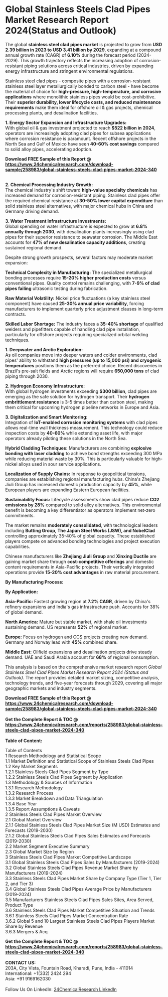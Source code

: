 <h1>Global Stainless Steels Clad Pipes Market Research Report 2024(Status and Outlook)</h1><p>The global <strong>stainless steel clad pipes market</strong> is projected to grow from <strong>USD 2.39 billion in 2023 to USD 3.41 billion by 2029</strong>, expanding at a compound annual growth rate (CAGR) of <strong>6.10%</strong> during the forecast period (2024-2029). This growth trajectory reflects the increasing adoption of corrosion-resistant piping solutions across critical industries, driven by expanding energy infrastructure and stringent environmental regulations.</p><p>Stainless steel clad pipes - composite pipes with a corrosion-resistant stainless steel layer metallurgically bonded to carbon steel - have become the material of choice for <strong>high-pressure, high-temperature, and corrosive applications</strong> where monolithic stainless pipes would be cost-prohibitive. Their <strong>superior durability, lower lifecycle costs, and reduced maintenance requirements</strong> make them ideal for offshore oil &amp; gas projects, chemical processing plants, and desalination facilities.</p><p><strong>1. Energy Sector Expansion and Infrastructure Upgrades:</strong><br>
With global oil &amp; gas investment projected to reach <strong>$522 billion in 2024</strong>, operators are increasingly adopting clad pipes for subsea applications where corrosion resistance is paramount. Recent offshore projects in the North Sea and Gulf of Mexico have seen <strong>40-60% cost savings</strong> compared to solid alloy pipes, accelerating adoption.</p><div><b>Download FREE Sample of this Report @ 
            <a href="https://www.24chemicalresearch.com/download-sample/258983/global-stainless-steels-clad-pipes-market-2024-340">
            https://www.24chemicalresearch.com/download-sample/258983/global-stainless-steels-clad-pipes-market-2024-340</a></b></div><br><p><strong>2. Chemical Processing Industry Growth:</strong><br>
The chemical industry's shift toward <strong>high-value specialty chemicals</strong> has increased demand for corrosion-resistant piping. Stainless clad pipes offer the required chemical resistance at <strong>30-50% lower capital expenditure</strong> than solid stainless steel alternatives, with major chemical hubs in China and Germany driving demand.</p><p><strong>3. Water Treatment Infrastructure Investments:</strong><br>
Global spending on water infrastructure is expected to grow at <strong>6.8% annually through 2030</strong>, with desalination plants increasingly using clad pipes for their superior resistance to seawater corrosion. The Middle East accounts for <strong>47% of new desalination capacity additions</strong>, creating sustained regional demand.</p><p>Despite strong growth prospects, several factors may moderate market expansion:</p><p><strong>Technical Complexity in Manufacturing:</strong> The specialized metallurgical bonding processes require <strong>15-20% higher production costs</strong> versus conventional pipes. Quality control remains challenging, with <strong>7-9% of clad pipes failing</strong> ultrasonic testing during fabrication.</p><p><strong>Raw Material Volatility:</strong> Nickel price fluctuations (a key stainless steel component) have caused <strong>25-30% annual price variability</strong>, forcing manufacturers to implement quarterly price adjustment clauses in long-term contracts.</p><p><strong>Skilled Labor Shortage:</strong> The industry faces a <strong>35-40% shortage</strong> of qualified welders and pipefitters capable of handling clad pipe installation, particularly for offshore projects requiring specialized orbital welding techniques.</p><p><strong>1. Deepwater and Arctic Exploration:</strong><br>
As oil companies move into deeper waters and colder environments, clad pipes' ability to withstand <strong>high pressures (up to 15,000 psi) and cryogenic temperatures</strong> positions them as the preferred choice. Recent discoveries in Brazil's pre-salt fields and Arctic regions will require <strong>650,000 tons</strong> of clad piping through 2030.</p><p><strong>2. Hydrogen Economy Infrastructure:</strong><br>
With global hydrogen investments exceeding <strong>$300 billion</strong>, clad pipes are emerging as the safe solution for hydrogen transport. Their <strong>hydrogen embrittlement resistance</strong> is 3-5 times better than carbon steel, making them critical for upcoming hydrogen pipeline networks in Europe and Asia.</p><p><strong>3. Digitalization and Smart Monitoring:</strong><br>
Integration of <strong>IoT-enabled corrosion monitoring systems</strong> with clad pipes allows real-time wall thickness measurement. This technology could reduce inspection costs by <strong>40-60%</strong> while extending asset life, with major operators already piloting these solutions in the North Sea.</p><p><strong>Hybrid Cladding Techniques:</strong> Manufacturers are combining <strong>explosive bonding with laser cladding</strong> to achieve bond strengths exceeding 300 MPa while reducing material waste by 30%. This is particularly valuable for high-nickel alloys used in sour service applications.</p><p><strong>Localization of Supply Chains:</strong> In response to geopolitical tensions, companies are establishing regional manufacturing hubs. China's Zhejiang Jiuli Group has increased domestic production capacity by <strong>45%</strong>, while European players are expanding Eastern European facilities.</p><p><strong>Sustainability Focus:</strong> Lifecycle assessments show clad pipes reduce <strong>CO2 emissions by 28%</strong> compared to solid alloy alternatives. This environmental benefit is becoming a key differentiator as operators implement net-zero commitments.</p><p>The market remains <strong>moderately consolidated</strong>, with technological leaders including <strong>Butting Group, The Japan Steel Works (JSW), and NobelClad</strong> controlling approximately 35-40% of global capacity. These established players compete on advanced bonding technologies and project execution capabilities.</p><p>Chinese manufacturers like <strong>Zhejiang Jiuli Group</strong> and <strong>Xinxing Ductile</strong> are gaining market share through <strong>cost-competitive offerings</strong> and domestic content requirements in Asia-Pacific projects. Their vertically integrated operations provide <strong>15-20% cost advantages</strong> in raw material procurement.</p><p><strong>By Manufacturing Process:</strong></p><p><strong>By Application:</strong></p><p><strong>Asia-Pacific:</strong> Fastest growing region at <strong>7.2% CAGR</strong>, driven by China's refinery expansions and India's gas infrastructure push. Accounts for 38% of global demand.</p><p><strong>North America:</strong> Mature but stable market, with shale oil investments sustaining demand. US represents <strong>52%</strong> of regional market.</p><p><strong>Europe:</strong> Focus on hydrogen and CCS projects creating new demand. Germany and Norway lead with <strong>45%</strong> combined share.</p><p><strong>Middle East:</strong> Oilfield expansions and desalination projects drive steady demand. UAE and Saudi Arabia account for <strong>68%</strong> of regional consumption.</p><p>This analysis is based on the comprehensive market research report <em>Global Stainless Steel Clad Pipes Market Research Report 2024 (Status and Outlook)</em>. The report provides detailed market sizing, competitive analysis, technology trends, and five-year forecasts through 2029, covering all major geographic markets and industry segments.</p><div><b>Download FREE Sample of this Report @ 
            <a href="https://www.24chemicalresearch.com/download-sample/258983/global-stainless-steels-clad-pipes-market-2024-340">
            https://www.24chemicalresearch.com/download-sample/258983/global-stainless-steels-clad-pipes-market-2024-340</a></b></div><br><div><b>Get the Complete Report & TOC @ 
            <a href="https://www.24chemicalresearch.com/reports/258983/global-stainless-steels-clad-pipes-market-2024-340">
            https://www.24chemicalresearch.com/reports/258983/global-stainless-steels-clad-pipes-market-2024-340</a></b></div><br>
            <b>Table of Content:</b><p>Table of Contents<br />
1 Research Methodology and Statistical Scope<br />
1.1 Market Definition and Statistical Scope of Stainless Steels Clad Pipes<br />
1.2 Key Market Segments<br />
1.2.1 Stainless Steels Clad Pipes Segment by Type<br />
1.2.2 Stainless Steels Clad Pipes Segment by Application<br />
1.3 Methodology & Sources of Information<br />
1.3.1 Research Methodology<br />
1.3.2 Research Process<br />
1.3.3 Market Breakdown and Data Triangulation<br />
1.3.4 Base Year<br />
1.3.5 Report Assumptions & Caveats<br />
2 Stainless Steels Clad Pipes Market Overview<br />
2.1 Global Market Overview<br />
2.1.1 Global Stainless Steels Clad Pipes Market Size (M USD) Estimates and Forecasts (2019-2030)<br />
2.1.2 Global Stainless Steels Clad Pipes Sales Estimates and Forecasts (2019-2030)<br />
2.2 Market Segment Executive Summary<br />
2.3 Global Market Size by Region<br />
3 Stainless Steels Clad Pipes Market Competitive Landscape<br />
3.1 Global Stainless Steels Clad Pipes Sales by Manufacturers (2019-2024)<br />
3.2 Global Stainless Steels Clad Pipes Revenue Market Share by Manufacturers (2019-2024)<br />
3.3 Stainless Steels Clad Pipes Market Share by Company Type (Tier 1, Tier 2, and Tier 3)<br />
3.4 Global Stainless Steels Clad Pipes Average Price by Manufacturers (2019-2024)<br />
3.5 Manufacturers Stainless Steels Clad Pipes Sales Sites, Area Served, Product Type<br />
3.6 Stainless Steels Clad Pipes Market Competitive Situation and Trends<br />
3.6.1 Stainless Steels Clad Pipes Market Concentration Rate<br />
3.6.2 Global 5 and 10 Largest Stainless Steels Clad Pipes Players Market Share by Revenue<br />
3.6.3 Mergers & Acq</p><div><b>Get the Complete Report & TOC @ 
            <a href="https://www.24chemicalresearch.com/reports/258983/global-stainless-steels-clad-pipes-market-2024-340">
            https://www.24chemicalresearch.com/reports/258983/global-stainless-steels-clad-pipes-market-2024-340</a></b></div><br><b>CONTACT US:</b><br>
            203A, City Vista, Fountain Road, Kharadi, Pune, India - 411014<br>
            International: +1(332) 2424 294<br>
            Asia: +91 9169162030 <br><br>
            Follow Us On LinkedIn: <a href="https://www.linkedin.com/company/24chemicalresearch/">24ChemicalResearch LinkedIn</a>